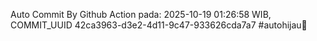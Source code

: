 Auto Commit By Github Action pada: 2025-10-19 01:26:58 WIB, COMMIT_UUID 42ca3963-d3e2-4d11-9c47-933626cda7a7 #autohijau🗿
